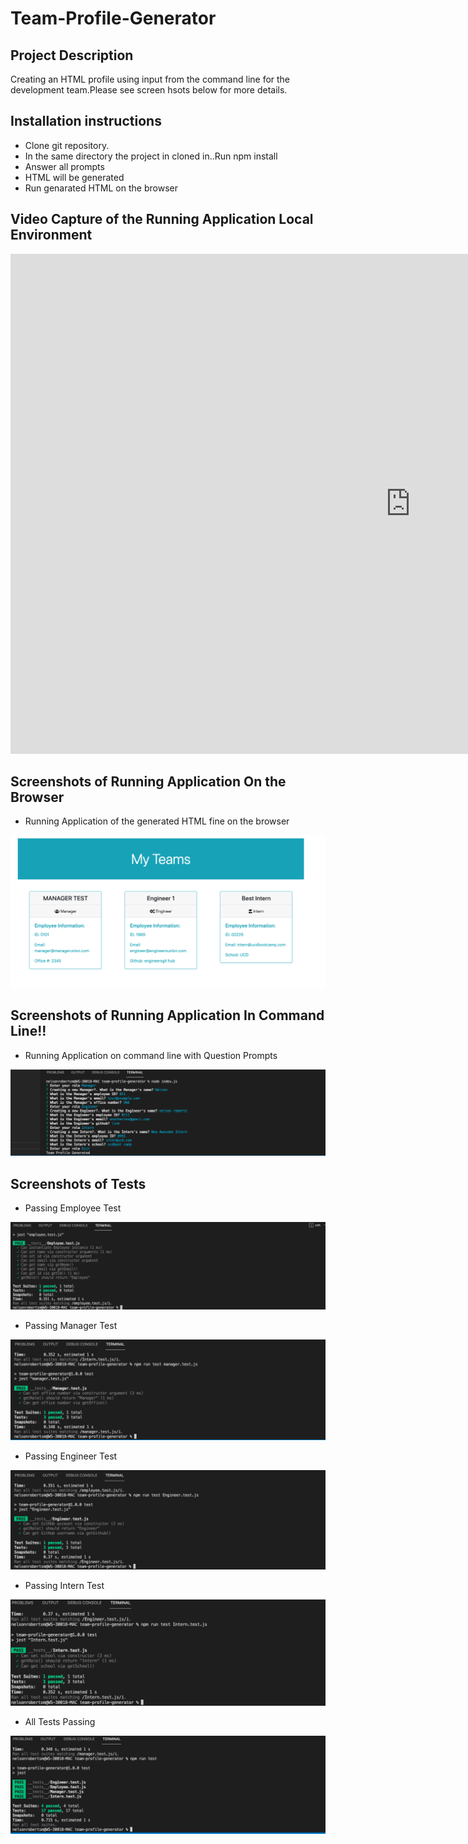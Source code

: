 # Team-Profile-Generator

## Project Description

Creating an HTML profile using input from the command line for the development team.Please see screen hsots below for more details.

## Installation instructions 

* Clone git repository.
* In the same directory the project in cloned in..Run npm install
* Answer all prompts
* HTML will be generated
* Run genarated HTML on the browser

## Video Capture of the Running Application Local Environment

 <iframe width=1280 height=800 style="border:0;" scrolling="no" 
         src="https://screencast-o-matic.com/player/crlI6ZV2wOw?width=1280&height=800&ff=1&title=0&a=1" 
         allowfullscreen="true">
</iframe>

## Screenshots of Running Application On the Browser

* Running Application  of the generated HTML fine on the browser

![Image of runing Application on the Browser](assets/images/running-application.png)


## Screenshots of Running Application In Command Line!!

* Running Application on command line with Question Prompts

![Image of runing Application](assets/images/running-app.png)


## Screenshots of Tests

*  Passing Employee Test

![Image of Passing Employee Test](assets/images/employee-test-pass.png)

* Passing Manager Test

![Image of A passing Manager Test](assets/images/manager-test-pass.png)

* Passing Engineer Test

![Image of Passing Engineer Test](assets/images/engineer-test-pass.png)

* Passing Intern Test

![Image of a pssing intern Test](assets/images/intern-test-pass.png)

* All Tests Passing

![Image of all tests pass](assets/images/all-tests-pass.png)



